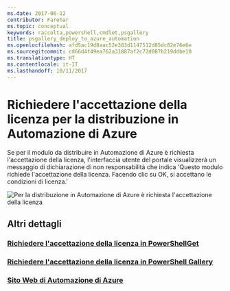 ```yaml
---
ms.date: 2017-06-12
contributor: Farehar
ms.topic: conceptual
keywords: raccolta,powershell,cmdlet,psgallery
title: psgallery_deploy_to_azure_automation
ms.openlocfilehash: afd5ac19d8aac52e383d1147512d85dc82e76e6e
ms.sourcegitcommit: cd66d4f49ea762a31887af2c72d087b219ddbe10
ms.translationtype: HT
ms.contentlocale: it-IT
ms.lasthandoff: 10/11/2017
---
```

<a name="require-license-acceptance-on-deploy-to-azure-automation"></a>Richiedere l'accettazione della licenza per la distribuzione in Automazione di Azure
===========================

Se per il modulo da distribuire in Automazione di Azure è richiesta l'accettazione della licenza, l'interfaccia utente del portale visualizzerà un messaggio di dichiarazione di non responsabilità che indica 'Questo modulo richiede l'accettazione della licenza. Facendo clic su OK, si accettano le condizioni di licenza.'


![Per la distribuzione in Automazione di Azure è richiesta l'accettazione della licenza](Images/DeployToAzureAutomationRequireLicenseAcceptanceDisclaimer.png)


## <a name="more-details"></a>Altri dettagli
### <a name="require-license-acceptance-in-powershellgetpsgetmodulerequirelicenseacceptancemd"></a>[Richiedere l'accettazione della licenza in PowerShellGet](../psget/module/RequireLicenseAcceptance.md)
### <a name="require-license-acceptance-in-powershell-gallerypsgalleryrequireslicenseacceptancemd"></a>[Richiedere l'accettazione della licenza in PowerShell Gallery](psgallery_requires_license_acceptance.md)
### <a name="azure-automation-websitehttpazuremicrosoftcomen-usservicesautomation"></a>[Sito Web di Automazione di Azure](http://azure.microsoft.com/en-us/services/automation/)

